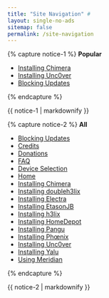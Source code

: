 ```yaml
---
title: "Site Navigation" #
layout: single-no-ads
sitemap: false
permalink: /site-navigation
---
```


{% capture notice-1 %}
**Popular**

+ [Installing Chimera](installing-chimera)
+ [Installing Unc0ver](installing-unc0ver)
+ [Blocking Updates](blocking-updates)

{% endcapture %}
<div class="notice--info">{{ notice-1 | markdownify }}</div>

{% capture notice-2 %}
**All**

+ [Blocking Updates](blocking-updates)
+ [Credits](credits)
+ [Donations](donations)
+ [FAQ](faq)
+ [Device Selection](device-selection)
+ [Home](/)
+ [Installing Chimera](installing-chimera)
+ [Installing doubleh3lix](installing-doubleh3lix)
+ [Installing Electra](installing-electra)
+ [Installing EtasonJB](installing-etasonjb)
+ [Installing h3lix](installing-h3lix)
+ [Installing HomeDepot](installing-homedepot)
+ [Installing Pangu](installing-pangu933)
+ [Installing Phœnix](installing-phoenix)
+ [Installing Unc0ver](installing-unc0ver)
+ [Installing Yalu](installing-yalu102)
+ [Using Meridian](Using-meridian)

{% endcapture %}
<div class="notice">{{ notice-2 | markdownify }}</div>
